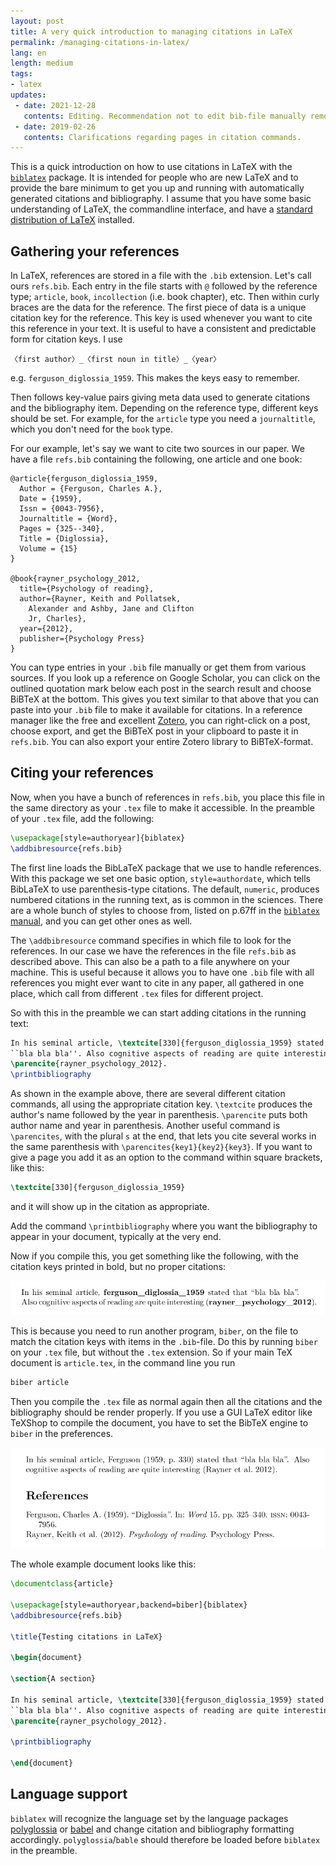 ```yaml
---
layout: post
title: A very quick introduction to managing citations in LaTeX
permalink: /managing-citations-in-latex/
lang: en
length: medium
tags: 
- latex
updates:
 - date: 2021-12-28
   contents: Editing. Recommendation not to edit bib-file manually removed.
 - date: 2019-02-26
   contents: Clarifications regarding pages in citation commands.
---
```



This is a quick introduction on how to use citations in LaTeX with the [`biblatex`](https://www.ctan.org/pkg/biblatex) package. It is intended for people who are new LaTeX and to provide the bare minimum to get you up and running with automatically generated citations and bibliography. I assume that you have some basic understanding of LaTeX, the commandline interface, and have a [standard distribution of LaTeX](https://www.latex-project.org/get/) installed.

## Gathering your references

In LaTeX, references are stored in a file with the `.bib` extension. Let's call ours `refs.bib`. Each entry in the file starts with `@` followed by the reference type; `article`, `book`, `incollection` (i.e. book chapter), etc. Then within curly braces are the data for the reference. The first piece of data is a unique citation key for the reference. This key is used whenever you want to cite this reference in your text. It is useful to have a consistent and predictable form for citation keys. I use 

```
〈first author〉_〈first noun in title〉_〈year〉
```

e.g. `ferguson_diglossia_1959`. This makes the keys easy to remember.

Then follows key-value pairs giving meta data used to generate citations and the bibliography item. Depending on the reference type, different keys should be set. For example, for the `article` type you need a `journaltitle`, which you don't need for the `book` type.

For our example, let's say we want to cite two sources in our paper. We have a file `refs.bib` containing the following, one article and one book:

```
@article{ferguson_diglossia_1959,
  Author = {Ferguson, Charles A.},
  Date = {1959},
  Issn = {0043-7956},
  Journaltitle = {Word},
  Pages = {325--340},
  Title = {Diglossia},
  Volume = {15}
}

@book{rayner_psychology_2012,
  title={Psychology of reading},
  author={Rayner, Keith and Pollatsek,
    Alexander and Ashby, Jane and Clifton
    Jr, Charles},
  year={2012},
  publisher={Psychology Press}
}
```

You can type entries in your `.bib` file manually or get them from various sources. If you look up a reference on Google Scholar, you can click on the outlined quotation mark below each post in the search result and choose BiBTeX at the bottom. This gives you text similar to that above that you can paste into your `.bib` file to make it available for citations. In a reference manager like the free and excellent [Zotero](http://www.zoteri.org), you can right-click on a post, choose export, and get the BiBTeX post in your clipboard to paste it in `refs.bib`. You can also export your entire Zotero library to BiBTeX-format.

## Citing your references

Now, when you have a bunch of references in `refs.bib`, you place this file in the same directory as your `.tex` file to make it accessible. In the preamble of your `.tex` file, add the following:


``` tex
\usepackage[style=authoryear]{biblatex}
\addbibresource{refs.bib}
```

The first line loads the BibLaTeX package that we use to handle references. With this package we set one basic option, `style=authordate`, which tells BibLaTeX to use parenthesis-type citations. The default, `numeric`, produces numbered citations in the running text, as is common in the sciences. There are a whole bunch of styles to choose from, listed on p.67ff in the [`biblatex` manual](http://mirrors.ctan.org/macros/latex/contrib/biblatex/doc/biblatex.pdf), and you can get other ones as well. 


The `\addbibresource` command specifies in which file to look for the references. In our case we have the references in the file `refs.bib` as described above. This can also be a path to a file anywhere on your machine. This is useful because it allows you to have one `.bib` file with all references you might ever want to cite in any paper, all gathered in one place, which call from different `.tex` files for different project.

So with this in the preamble we can start adding citations in the running text:

```tex
In his seminal article, \textcite[330]{ferguson_diglossia_1959} stated that
``bla bla bla''. Also cognitive aspects of reading are quite interesting
\parencite{rayner_psychology_2012}.
\printbibliography
```

As shown in the example above, there are several different citation commands, all using the appropriate citation key. `\textcite` produces the author's name followed by the year in parenthesis. `\parencite` puts both author name and year in parenthesis. Another useful command is `\parencites`, with the plural `s` at the end, that lets you cite several works in the same parenthesis with `\parencites{key1}{key2}{key3}`. If you want to give a page you add it as an option to the command within square brackets, like this:

``` tex
\textcite[330]{ferguson_diglossia_1959}
```

and it will show up in the citation as appropriate.

Add the command `\printbibliography` where you want the bibliography to appear in your document, typically at the very end.

Now if you compile this, you get something like the following, with the citation keys printed in bold, but no proper citations:

![Pdf pre-biber](/images/2019-02-16/pre-biber.png)

This is because you need to run another program, `biber`, on the file to match the citation keys with items in the  `.bib`-file. Do this by running `biber` on your `.tex` file, but without the `.tex` extension. So if your main TeX document is `article.tex`, in the command line you run

``` bash
biber article
```

Then you compile the `.tex` file as normal again then all the citations and the bibliography should be render properly. If you use a GUI LaTeX editor like TeXShop to compile the document, you have to set the BibTeX engine to `biber` in the preferences.


![Pdf post-biber](/images/2019-02-16/post-biber.png)

The whole example document looks like this:

```tex
\documentclass{article}

\usepackage[style=authoryear,backend=biber]{biblatex}
\addbibresource{refs.bib}

\title{Testing citations in LaTeX}

\begin{document}

\section{A section}

In his seminal article, \textcite[330]{ferguson_diglossia_1959} stated that
``bla bla bla''. Also cognitive aspects of reading are quite interesting
\parencite{rayner_psychology_2012}.

\printbibliography

\end{document}
```

## Language support

`biblatex` will recognize the language set by the language packages [polyglossia](https://www.ctan.org/pkg/polyglossia) or [babel](https://www.ctan.org/pkg/babel) and change citation and bibliography formatting accordingly. `polyglossia`/`bable` should therefore be loaded before `biblatex` in the preamble.
